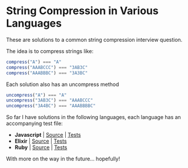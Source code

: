 # String Compression in Various Languages

These are solutions to a common string compression interview question.

The idea is to compress strings like:

```js
compress("A") === "A"
compress("AAABCCC") === "3AB3C"
compress("AAABBBC") === "3A3BC"
```

Each solution also has an uncompress method

```js
uncompress("A") === "A"
uncompress("3AB3C") === "AAABCCC"
uncompress("3A4BC") === "AAABBBBC"
```

So far I have solutions in the following languages, each language has an accompanying test file:
- **Javascript** | [Source](javascript/index.js) | [Tests](javascript/spec.js)
- **Elixir** | [Source](elixir/lib/compressor.ex) | [Tests](elixir/test/compressor_test.exs)
- **Ruby** | [Source](ruby/lib/compressor.rb) | [Tests](ruby/test/compressor_spec.rb)

With more on the way in the future... hopefully!
 
